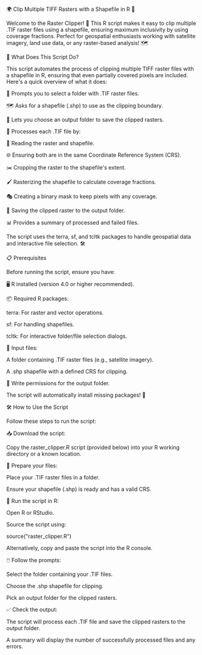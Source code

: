 🌍 Clip Multiple TIFF Rasters with a Shapefile in R 🌿

Welcome to the Raster Clipper! 🎉 This R script makes it easy to clip multiple .TIF raster files using a shapefile, ensuring maximum inclusivity by using coverage fractions. Perfect for geospatial enthusiasts working with satellite imagery, land use data, or any raster-based analysis! 🗺️

🚀 What Does This Script Do?

This script automates the process of clipping multiple TIFF raster files with a shapefile in R, ensuring that even partially covered pixels are included. Here's a quick overview of what it does:



📂 Prompts you to select a folder with .TIF raster files.

🗺️ Asks for a shapefile (.shp) to use as the clipping boundary.

💾 Lets you choose an output folder to save the clipped rasters.

🔄 Processes each .TIF file by:

📖 Reading the raster and shapefile.

🌐 Ensuring both are in the same Coordinate Reference System (CRS).

✂️ Cropping the raster to the shapefile's extent.

🖌️ Rasterizing the shapefile to calculate coverage fractions.

🎭 Creating a binary mask to keep pixels with any coverage.

💾 Saving the clipped raster to the output folder.




📊 Provides a summary of processed and failed files.


The script uses the terra, sf, and tcltk packages to handle geospatial data and interactive file selection. 🛠️


📋 Prerequisites

Before running the script, ensure you have:


🖥️ R installed (version 4.0 or higher recommended).

📦 Required R packages:

terra: For raster and vector operations.

sf: For handling shapefiles.

tcltk: For interactive folder/file selection dialogs.



📁 Input files:

A folder containing .TIF raster files (e.g., satellite imagery).

A .shp shapefile with a defined CRS for clipping.



💾 Write permissions for the output folder.


The script will automatically install missing packages! 🚀


🛠️ How to Use the Script

Follow these steps to run the script:


📥 Download the script:


Copy the raster_clipper.R script (provided below) into your R working directory or a known location.



📂 Prepare your files:


Place your .TIF raster files in a folder.

Ensure your shapefile (.shp) is ready and has a valid CRS.



🏃 Run the script in R:


Open R or RStudio.

Source the script using:

source("raster_clipper.R")



Alternatively, copy and paste the script into the R console.



🖱️ Follow the prompts:


Select the folder containing your .TIF files.

Choose the .shp shapefile for clipping.

Pick an output folder for the clipped rasters.



✅ Check the output:


The script will process each .TIF file and save the clipped rasters to the output folder.

A summary will display the number of successfully processed files and any errors.
